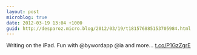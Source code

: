 ```yaml
---
layout: post
microblog: true
date: 2012-03-19 13:04 +1000
guid: http://desparoz.micro.blog/2012/03/19/t181576885153705984.html
---
```

Writing on the iPad. Fun with @bywordapp @ia and more... [t.co/P1GzZgrE](http://t.co/P1GzZgrE)
